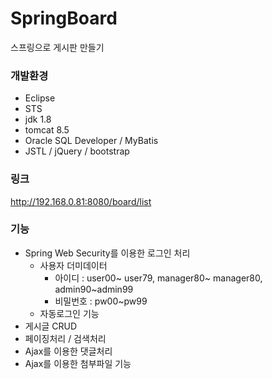 # SpringBoard
스프링으로 게시판 만들기

### 개발환경

* Eclipse
* STS
* jdk 1.8
* tomcat 8.5
* Oracle SQL Developer / MyBatis
* JSTL / jQuery / bootstrap

### 링크

http://192.168.0.81:8080/board/list

### 기능
- Spring Web Security를 이용한 로그인 처리
  + 사용자 더미데이터 
    + 아이디 : user00~ user79, manager80~ manager80, admin90~admin99
    + 비밀번호 : pw00~pw99
  + 자동로그인 기능
- 게시글 CRUD 
- 페이징처리 / 검색처리
- Ajax를 이용한 댓글처리
- Ajax를 이용한 첨부파일 기능 

